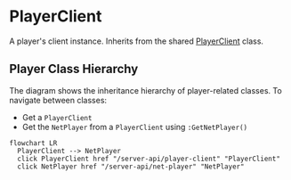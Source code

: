 # PlayerClient

A player's client instance. Inherits from the shared [PlayerClient](/shared-api/playerclient) class.

## Player Class Hierarchy

The diagram shows the inheritance hierarchy of player-related classes. To navigate between classes:
- Get a `PlayerClient`
- Get the `NetPlayer` from a `PlayerClient` using `:GetNetPlayer()`


```mermaid
flowchart LR
  PlayerClient --> NetPlayer
  click PlayerClient href "/server-api/player-client" "PlayerClient"
  click NetPlayer href "/server-api/net-player" "NetPlayer"
```
